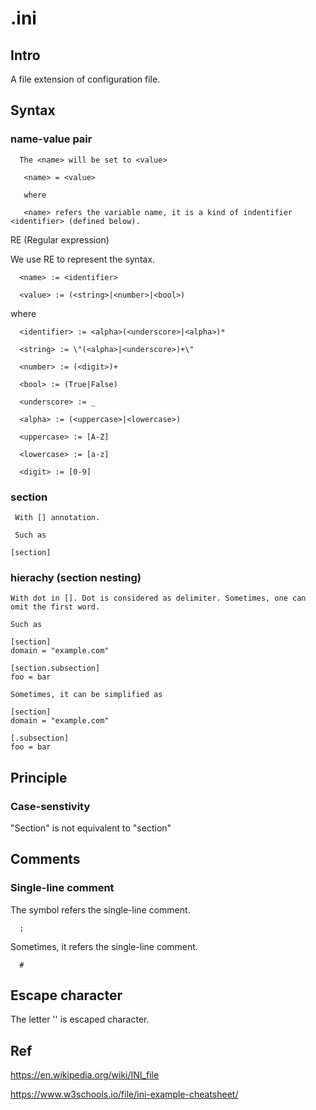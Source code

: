 # .ini
## Intro
A file extension of configuration file.
## Syntax
### name-value pair

      The <name> will be set to <value>
      
       <name> = <value>

       where 
       
       <name> refers the variable name, it is a kind of indentifier <identifier> (defined below).

RE (Regular expression) 

We use RE to represent the syntax.

      <name> := <identifier>

      <value> := (<string>|<number>|<bool>)

where 

      <identifier> := <alpha>(<underscore>|<alpha>)*

      <string> := \"(<alpha>|<underscore>)+\"
      
      <number> := (<digit>)+

      <bool> := (True|False)
      
      <underscore> := _

      <alpha> := (<uppercase>|<lowercase>)

      <uppercase> := [A-Z]

      <lowercase> := [a-z]

      <digit> := [0-9]

### section

     With [] annotation.

     Such as 
     
    [section]

### hierachy (section nesting)

    With dot in []. Dot is considered as delimiter. Sometimes, one can omit the first word.

    Such as 

    [section]
    domain = "example.com"
    
    [section.subsection]
    foo = bar

    Sometimes, it can be simplified as 

    [section]
    domain = "example.com"
    
    [.subsection]
    foo = bar
        
## Principle
### Case-senstivity

"Section" is not equivalent to "section"

## Comments
### Single-line comment

The symbol refers the single-line comment.
      
      ;

Sometimes, it refers the single-line comment.

      #

## Escape character

The letter '\' is escaped character.

## Ref
https://en.wikipedia.org/wiki/INI_file

https://www.w3schools.io/file/ini-example-cheatsheet/
